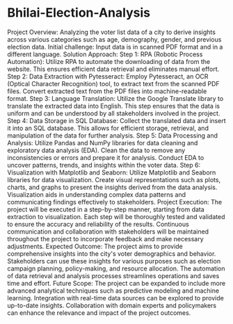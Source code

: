 # Bhilai-Election-Analysis
Project Overview:
Analyzing the voter list data of a city to derive insights across various categories such as age, demography, gender, and previous election data.
Initial challenge: Input data is in scanned PDF format and in a different language.
Solution Approach:
Step 1: RPA (Robotic Process Automation):
Utilize RPA to automate the downloading of data from the website. This ensures efficient data retrieval and eliminates manual effort.
Step 2: Data Extraction with Pytesseract:
Employ Pytesseract, an OCR (Optical Character Recognition) tool, to extract text from the scanned PDF files.
Convert extracted text from the PDF files into machine-readable format.
Step 3: Language Translation:
Utilize the Google Translate library to translate the extracted data into English.
This step ensures that the data is uniform and can be understood by all stakeholders involved in the project.
Step 4: Data Storage in SQL Database:
Collect the translated data and insert it into an SQL database.
This allows for efficient storage, retrieval, and manipulation of the data for further analysis.
Step 5: Data Processing and Analysis:
Utilize Pandas and NumPy libraries for data cleaning and exploratory data analysis (EDA).
Clean the data to remove any inconsistencies or errors and prepare it for analysis.
Conduct EDA to uncover patterns, trends, and insights within the voter data.
Step 6: Visualization with Matplotlib and Seaborn:
Utilize Matplotlib and Seaborn libraries for data visualization.
Create visual representations such as plots, charts, and graphs to present the insights derived from the data analysis.
Visualization aids in understanding complex data patterns and communicating findings effectively to stakeholders.
Project Execution:
The project will be executed in a step-by-step manner, starting from data extraction to visualization.
Each step will be thoroughly tested and validated to ensure the accuracy and reliability of the results.
Continuous communication and collaboration with stakeholders will be maintained throughout the project to incorporate feedback and make necessary adjustments.
Expected Outcome:
The project aims to provide comprehensive insights into the city's voter demographics and behavior.
Stakeholders can use these insights for various purposes such as election campaign planning, policy-making, and resource allocation.
The automation of data retrieval and analysis processes streamlines operations and saves time and effort.
Future Scope:
The project can be expanded to include more advanced analytical techniques such as predictive modeling and machine learning.
Integration with real-time data sources can be explored to provide up-to-date insights.
Collaboration with domain experts and policymakers can enhance the relevance and impact of the project outcomes.
